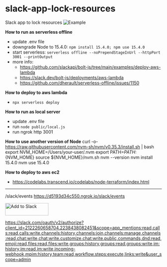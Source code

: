 # slack-app-lock-resources
Slack app to lock resources
![Example](image.png)

**How to run as serverless offline**
- update .env file
- downgrade Node to 15.4.0: ``npm install 15.4.0; npm use 15.4.0``
- start serverless: `serverless offline --noPrependStageInUrl --httpPort 3001 --printOutput`
- more info: 
  - https://github.com/slackapi/bolt-js/tree/main/examples/deploy-aws-lambda
  - https://slack.dev/bolt-js/deployments/aws-lambda
  - https://github.com/dherault/serverless-offline/issues/1150

**How to deploy to aws lambda**
- ``npx serverless deploy``

**How to run as local server**
- update .env file
- run ``node public/local.js``
- run ngrok http 3001

**How to use another version of Node**
curl -o- https://raw.githubusercontent.com/nvm-sh/nvm/v0.35.3/install.sh | bash
export NVM_HOME=/Users/your-user/.nvm
export PATH=${PATH}:${NVM_HOME}
source ${NVM_HOME}/nvm.sh
nvm --version
nvm install 15.4.0
nvm use 15.4.0

**How to deploy to aws ec2**
- https://codelabs.transcend.io/codelabs/node-terraform/index.html
---
/slack/events
https://d5193d34c550.ngrok.io/slack/events

<a href="https://slack.com/oauth/v2/authorize?client_id=2122260658704.2238438082451&scope=app_mentions:read,calls:read,calls:write,channels:history,channels:join,channels:manage,channels:read,chat:write,chat:write.customize,chat:write.public,commands,dnd:read,emoji:read,files:read,files:write,groups:history,groups:read,groups:write,im:history,im:read,im:write,incoming-webhook,mpim:history,team:read,workflow.steps:execute,links:write&user_scope=admin"><img alt="Add to Slack" height="40" width="139" src="https://platform.slack-edge.com/img/add_to_slack.png" srcSet="https://platform.slack-edge.com/img/add_to_slack.png 1x, https://platform.slack-edge.com/img/add_to_slack@2x.png 2x" /></a>

https://slack.com/oauth/v2/authorize?client_id=2122260658704.2238438082451&scope=app_mentions:read,calls:read,calls:write,channels:history,channels:join,channels:manage,channels:read,chat:write,chat:write.customize,chat:write.public,commands,dnd:read,emoji:read,files:read,files:write,groups:history,groups:read,groups:write,im:history,im:read,im:write,incoming-webhook,mpim:history,team:read,workflow.steps:execute,links:write&user_scope=admin
